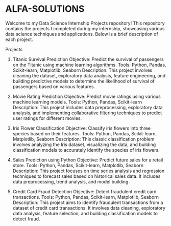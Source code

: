 # ALFA-SOLUTIONS
Welcome to my Data Science Internship Projects repository! This repository contains the projects I completed during my internship, showcasing various data science techniques and applications. Below is a brief description of each project.

Projects
1. Titanic Survival Prediction
Objective: Predict the survival of passengers on the Titanic using machine learning algorithms.
Tools: Python, Pandas, Scikit-learn, Matplotlib, Seaborn
Description: This project involves cleaning the dataset, exploratory data analysis, feature engineering, and building predictive models to determine the likelihood of survival of passengers based on various features.

2. Movie Rating Prediction
Objective: Predict movie ratings using various machine learning models.
Tools: Python, Pandas, Scikit-learn
Description: This project includes data preprocessing, exploratory data analysis, and implementing collaborative filtering techniques to predict user ratings for different movies.

3. Iris Flower Classification
Objective: Classify iris flowers into three species based on their features.
Tools: Python, Pandas, Scikit-learn, Matplotlib, Seaborn
Description: This classic classification problem involves analyzing the Iris dataset, visualizing the data, and building classification models to accurately identify the species of iris flowers.

4. Sales Prediction using Python
Objective: Predict future sales for a retail store.
Tools: Python, Pandas, Scikit-learn, Matplotlib, Seaborn
Description: This project focuses on time series analysis and regression techniques to forecast sales based on historical sales data. It includes data preprocessing, trend analysis, and model building.

5. Credit Card Fraud Detection
Objective: Detect fraudulent credit card transactions.
Tools: Python, Pandas, Scikit-learn, Matplotlib, Seaborn
Description: This project aims to identify fraudulent transactions from a dataset of credit card transactions. It involves data cleaning, exploratory data analysis, feature selection, and building classification models to detect fraud.

